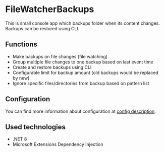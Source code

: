 # FileWatcherBackups

This is small console app which backups folder when its content changes.
Backups can be restored using CLI.

## Functions

- Make backups on file changes (file watching)
- Group multiple file changes to one backup based on last event time
- Create and restore backups using CLI
- Configurable limit for backup amount (old backups would be replaced by new)
- Ignore specific files/directories from backup based on pattern list

## Configuration

You can find more information about configuration at [config description](./docs/configDescription.md).

## Used technologies

- .NET 8
- Microsoft Extensions Dependency Injection
